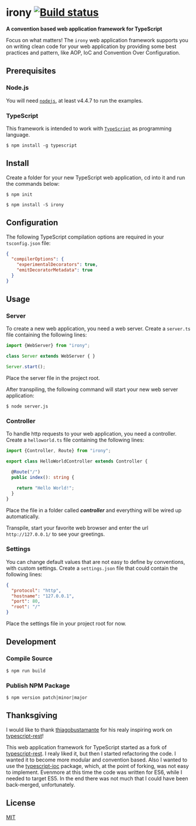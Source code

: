 # irony [![Build status](https://travis-ci.org/mnemonic101/irony.svg)](https://travis-ci.org/mnemonic101/irony)
**A convention based web application framework for TypeScript**

Focus on what matters! The `irony` web application framework supports you on writing clean code for your web application by providing some best practices and pattern, like AOP, IoC and Convention Over Configuration.

## Prerequisites
### Node.js
You will need [`nodejs`](https://nodejs.org/), at least v4.4.7 to run the examples.

### TypeScript
This framework is intended to work with [`TypeScript`](https://www.typescriptlang.org/) as programming language.

```$ npm install -g typescript```

## Install
Create a folder for your new TypeScript web application, cd into it and run the commands below:

```$ npm init```

```$ npm install -S irony```

## Configuration
The following TypeScript compilation options are required in your `tsconfig.json` file:

```json
{
  "compilerOptions": {
    "experimentalDecorators": true,
    "emitDecoratorMetadata": true
  }
}
```

## Usage
### Server

To create a new web application, you need a web server.
Create a `server.ts` file containing the following lines:  

```typescript
import {WebServer} from "irony";

class Server extends WebServer { }

Server.start();
```
Place the server file in the project root. 

After transpiling, the following command will start your new web server application: 
 
```$ node server.js```

### Controller

To handle http requests to your web application, you need a controller.
Create a `helloworld.ts` file containing the following lines:  

```typescript
import {Controller, Route} from "irony";

export class HelloWorldController extends Controller {

  @Route("/")
  public index(): string {

    return "Hello World!";
  }
}
```
Place the file in a folder called ***controller*** and everything will be wired up automatically.

Transpile, start your favorite web browser and enter the url `http://127.0.0.1/` to see your greetings.  

### Settings

You can change default values that are not easy to define by conventions, with custom settings.
Create a `settings.json` file that could contain the following lines:  

```json
{
  "protocol": "http",
  "hostname": "127.0.0.1",
  "port": 80,
  "root": "/"
}
```
Place the settings file in your project root for now. 

## Development
### Compile Source

```$ npm run build```

### Publish NPM Package

```$ npm version patch|minor|major```

## Thanksgiving

I would like to thank [thiagobustamante](https://github.com/thiagobustamante) for his realy inspiring work on [typescript-rest](https://github.com/thiagobustamante/typescript-rest)!

This web application framework for TypeScript started as a fork of [typescript-rest](https://github.com/thiagobustamante/typescript-rest). I realy liked it, but then I started refactoring the code. I wanted it to become more modular and convention based. Also I wanted to use the [typescript-ioc](https://github.com/thiagobustamante/typescript-ioc) package, which, at the point of forking, was not easy to implement. Evenmore at this time the code was written for ES6, while I needed to target ES5. In the end there was not much that I could have been back-merged, unfortunately.

## License

[MIT](https://github.com/mnemonic101/irony/blob/master/LICENSE)
